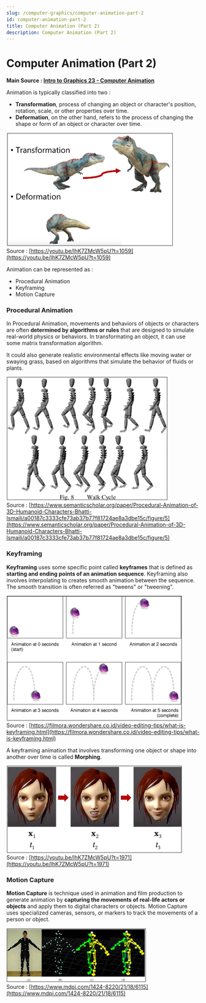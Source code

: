 ```yaml
---
slug: /computer-graphics/computer-animation-part-2
id: computer-animation-part-2
title: Computer Animation (Part 2)
description: Computer Animation (Part 2)
---
```

# Computer Animation (Part 2)

**Main Source : [Intro to Graphics 23 - Computer Animation](https://youtu.be/lhK7ZMcW5pU)**

Animation is typically classified into two :

- **Transformation**, process of changing an object or character's position, rotation, scale, or other properties over time.
- **Deformation**, on the other hand, refers to the process of changing the shape or form of an object or character over time.

![A dinosaur is transformed and deformed](./animation-type.png)  
Source : [https://youtu.be/lhK7ZMcW5pU?t=1059](https://youtu.be/lhK7ZMcW5pU?t=1059)

Animation can be represented as :

- Procedural Animation
- Keyframing
- Motion Capture

### Procedural Animation

In Procedural Animation, movements and behaviors of objects or characters are often **determined by algorithms or rules** that are designed to simulate real-world physics or behaviors. In transformating an object, it can use some matrix transformation algorithm.

It could also generate realistic environmental effects like moving water or swaying grass, based on algorithms that simulate the behavior of fluids or plants.

![A ragdoll walk cycle](./procedural-animation.png)  
Source : [https://www.semanticscholar.org/paper/Procedural-Animation-of-3D-Humanoid-Characters-Bhatti-Ismaili/a00187c3333cfe73ab37b77f81724ae8a3dbe15c/figure/5](https://www.semanticscholar.org/paper/Procedural-Animation-of-3D-Humanoid-Characters-Bhatti-Ismaili/a00187c3333cfe73ab37b77f81724ae8a3dbe15c/figure/5)

### Keyframing

**Keyframing** uses some specific point called **keyframes** that is defined as **starting and ending points of an animation sequence**. Keyframing also involves interpolating to creates smooth animation between the sequence. The smooth transition is often referred as "tweens" or "tweening”.

![A ball bouncing with keyframes](./keyframing.png)  
Source : [https://filmora.wondershare.co.id/video-editing-tips/what-is-keyframing.html](https://filmora.wondershare.co.id/video-editing-tips/what-is-keyframing.html)

A keyframing animation that involves transforming one object or shape into another over time is called **Morphing**. 

![A face is morphed creating a different expression in each time](./morph.png)  
Source : [https://youtu.be/lhK7ZMcW5pU?t=1971](https://youtu.be/lhK7ZMcW5pU?t=1971)

### Motion Capture

**Motion Capture** is technique used in animation and film production to generate animation by **capturing the movements of real-life actors or objects** and apply them to digital characters or objects. Motion Capture uses specialized cameras, sensors, or markers to track the movements of a person or object.

![A human wearing a motion capture sensor and is captured to computer](./motion-capture.png)  
Source : [https://www.mdpi.com/1424-8220/21/18/6115](https://www.mdpi.com/1424-8220/21/18/6115)